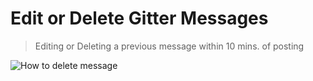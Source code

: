 # Edit or Delete Gitter Messages

> Editing or Deleting a previous message within 10 mins. of posting

![How to delete message](http://i.imgur.com/gDivlLJ.gif)

